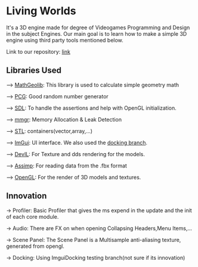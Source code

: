 
# Living Worlds
It's a 3D engine made for degree of Videogames Programming and Design in the subject Engines. Our main goal is to learn how to make a simple 3D engine using third party tools mentioned below.

Link to our repository: [link](https://github.com/BooLAW/3DEngine18)

## Libraries Used


--> [MathGeolib](https://github.com/juj/MathGeoLib): This library is used to calculate simple geometry math

--> [PCG](http://www.pcg-random.org/download.html): Good random number generator

--> [SDL](https://www.libsdl.org/download-2.0.php): To handle the assertions and help with OpenGL initialization.

--> [mmgr](https://github.com/ConfettiFX/The-Forge/tree/master/Common_3/ThirdParty/OpenSource/FluidStudios/MemoryManager): Memory Allocation & Leak Detection

--> [STL](http://www.cplusplus.com/reference/stl/): containers(vector,array,...)

--> [ImGui](https://github.com/ocornut/imgui): UI interface. We also used the [docking branch](https://github.com/ocornut/imgui/tree/docking).

--> [DevIL](http://openil.sourceforge.net/download.php): For Texture and dds rendering for the models.

--> [Assimp](https://github.com/assimp/assimp/releases/tag/v4.1.0/): For reading data from the .fbx format

--> [OpenGL](https://www.opengl.org/documentation/): For the render of 3D models and textures.

## Innovation

-> Profiler: Basic Profiler that gives the ms expend in the update and the init of each core module.

-> Audio: There are FX on when opening Collapsing Headers,Menu Items,...

-> Scene Panel: The Scene Panel is a Multisample anti-aliasing texture, generated from opengl.

-> Docking: Using ImguiDocking testing branch(not sure if its innovation)